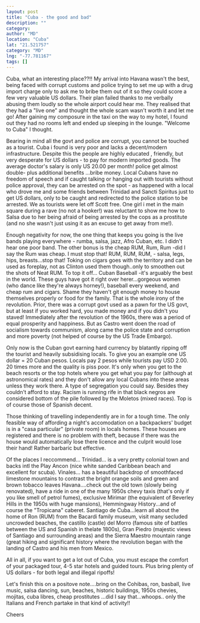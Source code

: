 ```yaml
---
layout: post
title: "Cuba - the good and bad"
description: ""
category:
author: "MD"
location: "Cuba"
lat: "21.521757"
category: "MD"
lng: "-77.781167"
tags: []
---
```



Cuba, what an interesting place??!!
My arrival into Havana wasn't the best, being faced with 
corrupt 
customs and police trying to set me up with a drug import 
charge only 
to ask me to bribe them out of it so they could score a few 
very 
valuable US dollars. Their plan failed thanks to me 
verbally abusing 
them loudly so the whole airport could hear me. They 
realised that 
they had a "live one" and thought the whole scam wasn't 
worth it and 
let me go! After gaining my composure in the taxi on the 
way to my 
hotel, I found out they had no rooms left and ended up 
sleeping in the lounge. "Welcome to Cuba" I thought.

Bearing in mind all the govt and police are corrupt, you 
cannot be touched as a tourist. Cuba i found is very poor 
and lacks a decent/modern infrastructure. Despite this the 
people are highly educated , friendly, but very desperate 
for US dollars - to pay for modern imported goods. The 
average doctor's salary is only US 20.00 per month! police 
get almost double- plus additional benefits ...bribe money. 
Local Cubans have no freedom of speech and if caught 
talking or hanging out with tourists without police 
approval, they can be arrested on the spot - as happened 
with a local who drove me and some friends between Trinidad 
and Sancti Spiritus just to get US dollars, only to be 
caught and redirected to the police station to be arrested. 
We as tourists were let off Scott free. One girl i met in 
the main square during a rave (no not a hooker!) was 
reluctant to show me how to Salsa due to her being afraid 
of being arrested by the cops as a prostitute (and no she 
wasn't just using it as an excuse to get away from me!).

Enough negativity for now, the one thing that keeps you 
going is the live bands playing everywhere - rumba, salsa, 
jazz, Afro Cuban, etc. I didn't hear one poor band. The 
other bonus is the cheap RUM, Rum, Rum -did I say the Rum 
was cheap. I must stop that! RUM, RUM, RUM, - salsa, legs, 
hips, breasts...stop that! Toking on cigars goes with the 
territory and can be used as foreplay, not as Clinton used 
them though..only to smoothen out the shots of Neat RUM. To 
top it off... Cuban Baseball -it's arguably the best in the 
world. These guys have got it right over herer...gorgeous 
women (who dance like they're always horney!), baseball 
every weekend, and cheap rum and cigars. Shame they haven't 
git enough money to house themselves properly or food for 
the family. That is the whole irony of the revolution. 
Prior, there was a corrupt govt used as a pawn for the US 
govt, but at least if you worked hard, you made money and 
if you didn't you staved! Immediately after the revolution 
of the 1960s, there was a period of equal prosperity and 
happiness. But as Castro went doen the road of socialism 
towards communism, along came the police state and 
corruption and more poverty (not helped of course by the US 
Trade Embargo).

Only now is the Cuban govt earning hard currency by 
blatantly ripping off the tourist and heavily subsidising 
locals. To give you an example one US dollar = 20 Cuban 
pesos. Locals pay 2 pesos while tourists pay USD 2.00. 20 
times more and the quality is piss poor. It's only when you 
get to the beach resorts or the top hotels where you get 
what you pay for (although at astronomical rates) and they 
don't allow any local Cubans into these areas unless they 
work there. A type of segregation you could say. Besides 
they couldn't afford to stay. Racism is running rife in 
that black negros are considered bottom of the pile 
followed by the Moletos (mixed races). Top is of course 
those of Spanish decent.

Those thinking of travelling independently are in for a 
tough time. The only feasible way of affording a night's 
accomodation on a backpackers' budget is in a "casa 
particular" (private room) in locals homes. These houses 
are registered and there is no problem with theft, because 
if there was the house would automatically lose there 
licence and the culprit would lose their hand! Rather 
barbaric but effective.

Of the places I reccommend...
Trinidad... is a very pretty colonial town and backs intl 
the Play Ancon (nice white sanded Caribbean beach and 
excellent for scuba).
Vinales... has a beautiful backdrop of smoothfaced 
limestone mountains to contrast the bright orange soils and 
green and brown tobacco leaves
Havana....check out the old town (slowly being 
renovated), have a ride in one of the many 1950s chevy 
taxis (that's only if you like smell of petrol fumes), 
exclusive Mirimar (the equivalent of Beverley Hills in the 
1950s with huge mansions), Hemmingway History...and of 
course the "Tropicana" caberet. 
Santiago de Cuba...learn all about the home of Ron (RUM) 
from the Bacardi family museum, visit many secluded 
uncrowded beaches, the castillo (castle) del Morro (famous 
site of battles between the US and Spanish in thelate 
1800s), Gran Piedro (majestic views of Santiago and 
surrounding areas) and the Sierra Maestro mountain range 
(great hiking and significant history where the revolution 
began with the landing of Castro and his men from Mexico.

All in all, if you want to get a lot out of Cuba, you must 
escape the comfort of your packaged tour, 4-5 star hotels 
and guided tours. Plus bring plenty of US dollars - for 
both legal and illegal ripoffs!

Let's finish this on a positove note....bring on the 
Cohibas, ron, basball, live music, salsa dancing, sun, 
beaches, historic buildings, 1950s chevies, mojitas, cuba 
libres, cheap prostitutes ...did I say that...whoops.. only 
the Italians and French partake in that kind of activity!!

Cheers





